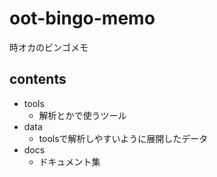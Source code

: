# oot-bingo-memo

時オカのビンゴメモ

## contents

- tools
  - 解析とかで使うツール
- data
  - toolsで解析しやすいように展開したデータ
- docs
  - ドキュメント集
